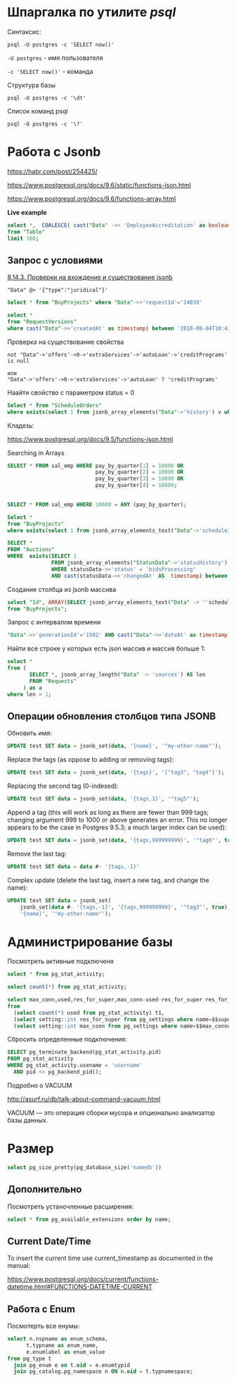 # Шпаргалка по утилите *psql*

Синтаксис:

```psql -U postgres -c 'SELECT now()'```

```-U postgres``` - имя пользователя

```-c 'SELECT now()'``` - команда


Структура базы

```psql -U postgres -c '\dt'```


Список команд psql

```psql -U postgres -c '\?'```

# Работа с Jsonb

https://habr.com/post/254425/

https://www.postgresql.org/docs/9.6/static/functions-json.html

https://www.postgresql.org/docs/9.6/functions-array.html


**Live example**
```sql
select *,  COALESCE( cast("Data" ->> 'EmployeeAccreditation' as boolean), false) as EmployeeAccreditation
from "Table"
limit 100;
```
## Запрос с условиями

[8.14.3. Проверки на вхождение и существование jsonb](https://postgrespro.ru/docs/postgrespro/9.6/datatype-json "8.14. Типы JSON postgrespro 9.6")

```
"Data" @> '{"type":"juridical"}'
```

```sql
Select * from "BuyProjects" where "Data"->>'requestId'='24039'
```

```sql
select *
from "RequestVersions"
where cast("Data"->>'createdAt' as timestamp) between '2018-08-04T10:43' and '2018-08-04T10:45'
```

Проверка на существование свойства

```
not "Data"->'offers'->0->'extraServices'->'autoLoan'->'creditPrograms' is null

или
"Data"->'offers'->0->'extraServices'->'autoLoan' ? 'creditPrograms'

```

Наайти свойство с параметром status = 0

```sql
Select * from "ScheduleOrders"
where exists(select 1 from jsonb_array_elements("Data"->'history') v where v->>'status'='0')
```

Кладезь:

https://www.postgresql.org/docs/9.5/functions-json.html



Searching in Arrays
```sql
SELECT * FROM sal_emp WHERE pay_by_quarter[1] = 10000 OR
                            pay_by_quarter[2] = 10000 OR
                            pay_by_quarter[3] = 10000 OR
                            pay_by_quarter[4] = 10000;
                            
```

```sql
SELECT * FROM sal_emp WHERE 10000 = ANY (pay_by_quarter);
```


```sql
Select * 
from "BuyProjects" 
where exists(select 1 from jsonb_array_elements_text("Data"->'scheduleIds') v where cast(v as int)=27201);
```

```sql
SELECT *
FROM "Auctions"
WHERE  exists(SELECT 1
              FROM jsonb_array_elements("StatusData"->'statusHistory') AS statusData
              WHERE statusData->>'status' = 'bidsProcessing'
              AND cast(statusData->>'changedAt' AS  timestamp) between date '2019-08-02' AND date '2019-08-05');
```

Создание столбца из jsonb массива

```sql
select "Id", ARRAY(SELECT jsonb_array_elements_text("Data" -> ''scheduleIds''))::int[] 
from "BuyProjects";
```

Запрос с интервалом времени

```sql
"Data"->>'generationId'='1582' AND cast("Data"->>'dateAt' as timestamp) > current_timestamp - interval '60 days';
```

Найти все строке у которых есть json массив и массив больше 1:

```sql
select *
from (
       SELECT *, jsonb_array_length("Data" -> 'sources') AS len
       FROM "Requests"
     ) as a
where len > 1;
```

## Операции обновления столбцов типа JSONB 

Обновить имя:

```sql
UPDATE test SET data = jsonb_set(data, '{name}', '"my-other-name"');
```

Replace the tags (as oppose to adding or removing tags):

```sql
UPDATE test SET data = jsonb_set(data, '{tags}', '["tag3", "tag4"]');
```

Replacing the second tag (0-indexed):

```sql
UPDATE test SET data = jsonb_set(data, '{tags,1}', '"tag5"');
```

Append a tag (this will work as long as there are fewer than 999 tags; changing argument 999 to 1000 or above generates an error. This no longer appears to be the case in Postgres 9.5.3; a much larger index can be used):

```sql
UPDATE test SET data = jsonb_set(data, '{tags,999999999}', '"tag6"', true);
```

Remove the last tag:

```sql
UPDATE test SET data = data #- '{tags,-1}'
```

Complex update (delete the last tag, insert a new tag, and change the name):

```sql
UPDATE test SET data = jsonb_set(
    jsonb_set(data #- '{tags,-1}', '{tags,999999999}', '"tag3"', true), 
    '{name}', '"my-other-name"');
```


# Администрирование базы

Посмотреть активные подключеня

```sql
select * from pg_stat_activity;

select count(*) from pg_stat_activity;
```

```sql
select max_conn,used,res_for_super,max_conn-used-res_for_super res_for_normal 
from 
  (select count(*) used from pg_stat_activity) t1,
  (select setting::int res_for_super from pg_settings where name=$$superuser_reserved_connections$$) t2,
  (select setting::int max_conn from pg_settings where name=$$max_connections$$) t3
```

Сбросить определенные подключения:

```sql
SELECT pg_terminate_backend(pg_stat_activity.pid)
FROM pg_stat_activity
WHERE pg_stat_activity.usename = 'username'
  AND pid <> pg_backend_pid();
 ```
 
 Подробно о VACUUM
 
 http://asurf.ru/db/talk-about-command-vacuum.html
 
 VACUUM — это операция сборки мусора и опционально анализатор базы данных.

# Размер
 
```sql
select pg_size_pretty(pg_database_size('namedb'))
```

 ## Дополнительно
 
 Посмотреть устаночленные расширения:
 ```sql
 select * from pg_available_extensions order by name;
 ```
 
 ## Current Date/Time
 
 
 To insert the current time use current_timestamp as documented in the manual:
 
 https://www.postgresql.org/docs/current/functions-datetime.html#FUNCTIONS-DATETIME-CURRENT
 
 ## Работа с Enum
 
 Посмотерть все енумы:
 
 ```sql
 select n.nspname as enum_schema,
       t.typname as enum_name,
       e.enumlabel as enum_value
from pg_type t
   join pg_enum e on t.oid = e.enumtypid
   join pg_catalog.pg_namespace n ON n.oid = t.typnamespace;
 ```
 
 
